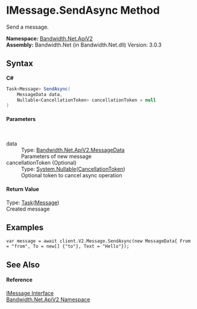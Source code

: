 ﻿# IMessage.SendAsync Method 
 

Send a message.

**Namespace:**&nbsp;<a href ="N_Bandwidth_Net_ApiV2.md">Bandwidth.Net.ApiV2</a><br />**Assembly:**&nbsp;Bandwidth.Net (in Bandwidth.Net.dll) Version: 3.0.3

## Syntax

**C#**<br />
``` C#
Task<Message> SendAsync(
	MessageData data,
	Nullable<CancellationToken> cancellationToken = null
)
```


#### Parameters
&nbsp;<dl><dt>data</dt><dd>Type: <a href ="T_Bandwidth_Net_ApiV2_MessageData.md">Bandwidth.Net.ApiV2.MessageData</a><br />Parameters of new message</dd><dt>cancellationToken (Optional)</dt><dd>Type: <a href="http://msdn2.microsoft.com/en-us/library/b3h38hb0" target="_blank">System.Nullable</a>(<a href="http://msdn2.microsoft.com/en-us/library/dd384802" target="_blank">CancellationToken</a>)<br />Optional token to cancel async operation</dd></dl>

#### Return Value
Type: <a href="http://msdn2.microsoft.com/en-us/library/dd321424" target="_blank">Task</a>(<a href ="T_Bandwidth_Net_ApiV2_Message.md">Message</a>)<br />Created message

## Examples

```
var message = await client.V2.Message.SendAsync(new MessageData{ From = "from", To = new[] {"to"}, Text = "Hello"});
```


## See Also


#### Reference
<a href ="T_Bandwidth_Net_ApiV2_IMessage.md">IMessage Interface</a><br /><a href ="N_Bandwidth_Net_ApiV2.md">Bandwidth.Net.ApiV2 Namespace</a><br />